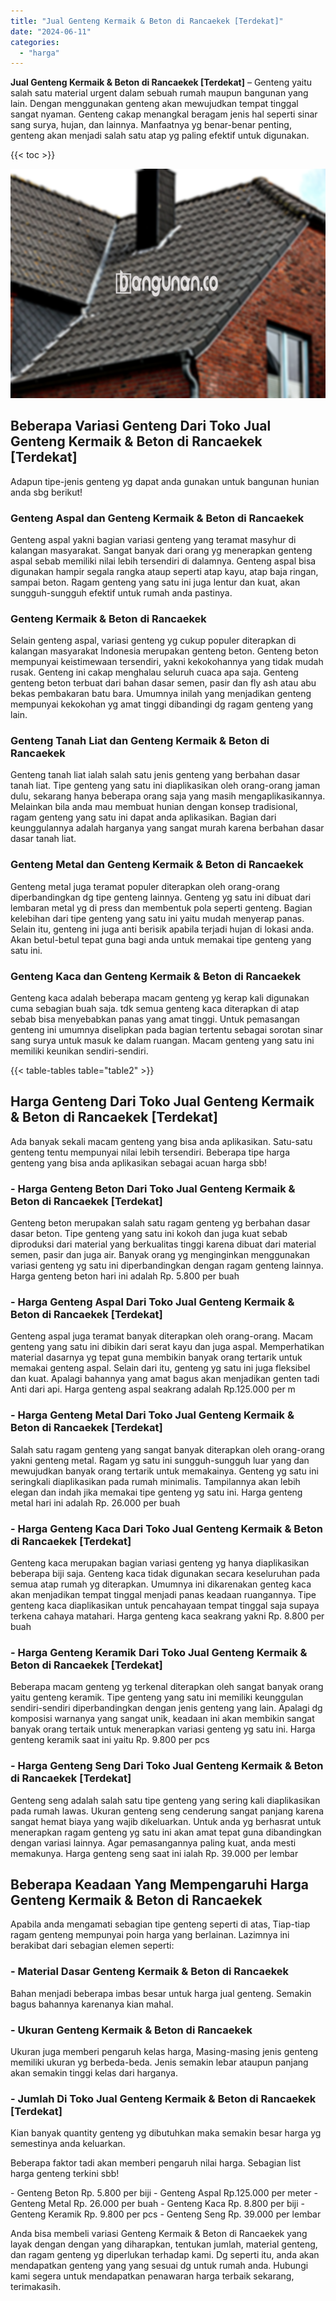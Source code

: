```yaml
---
title: "Jual Genteng Kermaik & Beton di Rancaekek [Terdekat]"
date: "2024-06-11"
categories: 
  - "harga"
---
```


**Jual Genteng Kermaik & Beton di Rancaekek \[Terdekat\]** – Genteng yaitu salah satu material urgent dalam sebuah rumah maupun bangunan yang lain. Dengan menggunakan genteng akan mewujudkan tempat tinggal sangat nyaman. Genteng cakap menangkal beragam jenis hal seperti sinar sang surya, hujan, dan lainnya. Manfaatnya yg benar-benar penting, genteng akan menjadi salah satu atap yg paling efektif untuk digunakan.

{{< toc >}}

![Jual Genteng Kermaik & Beton di Rancaekek [Terdekat]](/images/genteng-minimalis-murah08.png)

## Beberapa Variasi Genteng Dari Toko Jual Genteng Kermaik & Beton di Rancaekek \[Terdekat\]

Adapun tipe-jenis genteng yg dapat anda gunakan untuk bangunan hunian anda sbg berikut!

### Genteng Aspal dan Genteng Kermaik & Beton di Rancaekek

Genteng aspal yakni bagian variasi genteng yang teramat masyhur di kalangan masyarakat. Sangat banyak dari orang yg menerapkan genteng aspal sebab memiliki nilai lebih tersendiri di dalamnya. Genteng aspal bisa digunakan hampir segala rangka ataup seperti atap kayu, atap baja ringan, sampai beton. Ragam genteng yang satu ini juga lentur dan kuat, akan sungguh-sungguh efektif untuk rumah anda pastinya.

### Genteng Kermaik & Beton di Rancaekek

Selain genteng aspal, variasi genteng yg cukup populer diterapkan di kalangan masyarakat Indonesia merupakan genteng beton. Genteng beton mempunyai keistimewaan tersendiri, yakni kekokohannya yang tidak mudah rusak. Genteng ini cakap menghalau seluruh cuaca apa saja. Genteng genteng beton terbuat dari bahan dasar semen, pasir dan fly ash atau abu bekas pembakaran batu bara. Umumnya inilah yang menjadikan genteng mempunyai kekokohan yg amat tinggi dibandingi dg ragam genteng yang lain.

### Genteng Tanah Liat dan Genteng Kermaik & Beton di Rancaekek

Genteng tanah liat ialah salah satu jenis genteng yang berbahan dasar tanah liat. Tipe genteng yang satu ini diaplikasikan oleh orang-orang jaman dulu, sekarang hanya beberapa orang saja yang masih mengaplikasikannya. Melainkan bila anda mau membuat hunian dengan konsep tradisional, ragam genteng yang satu ini dapat anda aplikasikan. Bagian dari keunggulannya adalah harganya yang sangat murah karena berbahan dasar dasar tanah liat.

### Genteng Metal dan Genteng Kermaik & Beton di Rancaekek

Genteng metal juga teramat populer diterapkan oleh orang-orang diperbandingkan dg tipe genteng lainnya. Genteng yg satu ini dibuat dari lembaran metal yg di press dan membentuk pola seperti genteng. Bagian kelebihan dari tipe genteng yang satu ini yaitu mudah menyerap panas. Selain itu, genteng ini juga anti berisik apabila terjadi hujan di lokasi anda. Akan betul-betul tepat guna bagi anda untuk memakai tipe genteng yang satu ini.

### Genteng Kaca dan Genteng Kermaik & Beton di Rancaekek

Genteng kaca adalah beberapa macam genteng yg kerap kali digunakan cuma sebagian buah saja. tdk semua genteng kaca diterapkan di atap sebab bisa menyebabkan panas yang amat tinggi. Untuk pemasangan genteng ini umumnya diselipkan pada bagian tertentu sebagai sorotan sinar sang surya untuk masuk ke dalam ruangan. Macam genteng yang satu ini memiliki keunikan sendiri-sendiri.

{{< table-tables table="table2" >}}

## Harga Genteng Dari Toko Jual Genteng Kermaik & Beton di Rancaekek \[Terdekat\]

Ada banyak sekali macam genteng yang bisa anda aplikasikan. Satu-satu genteng tentu mempunyai nilai lebih tersendiri. Beberapa tipe harga genteng yang bisa anda aplikasikan sebagai acuan harga sbb!

### \- Harga Genteng Beton Dari Toko Jual Genteng Kermaik & Beton di Rancaekek \[Terdekat\]

Genteng beton merupakan salah satu ragam genteng yg berbahan dasar dasar beton. Tipe genteng yang satu ini kokoh dan juga kuat sebab diproduksi dari material yang berkualitas tinggi karena dibuat dari material semen, pasir dan juga air. Banyak orang yg menginginkan menggunakan variasi genteng yg satu ini diperbandingkan dengan ragam genteng lainnya. Harga genteng beton hari ini adalah Rp. 5.800 per buah

### \- Harga Genteng Aspal Dari Toko Jual Genteng Kermaik & Beton di Rancaekek \[Terdekat\]

Genteng aspal juga teramat banyak diterapkan oleh orang-orang. Macam genteng yang satu ini dibikin dari serat kayu dan juga aspal. Memperhatikan material dasarnya yg tepat guna membikin banyak orang tertarik untuk memakai genteng aspal. Selain dari itu, genteng yg satu ini juga fleksibel dan kuat. Apalagi bahannya yang amat bagus akan menjadikan genten tadi Anti dari api. Harga genteng aspal seakrang adalah Rp.125.000 per m

### \- Harga Genteng Metal Dari Toko Jual Genteng Kermaik & Beton di Rancaekek \[Terdekat\]

Salah satu ragam genteng yang sangat banyak diterapkan oleh orang-orang yakni genteng metal. Ragam yg satu ini sungguh-sungguh luar yang dan mewujudkan banyak orang tertarik untuk memakainya. Genteng yg satu ini seringkali diaplikasikan pada rumah minimalis. Tampilannya akan lebih elegan dan indah jika memakai tipe genteng yg satu ini. Harga genteng metal hari ini adalah Rp. 26.000 per buah

### \- Harga Genteng Kaca Dari Toko Jual Genteng Kermaik & Beton di Rancaekek \[Terdekat\]

Genteng kaca merupakan bagian variasi genteng yg hanya diaplikasikan beberapa biji saja. Genteng kaca tidak digunakan secara keseluruhan pada semua atap rumah yg diterapkan. Umumnya ini dikarenakan genteg kaca akan menjadikan tempat tinggal menjadi panas keadaan ruangannya. Tipe genteng kaca diaplikasikan untuk pencahayaan tempat tinggal saja supaya terkena cahaya matahari. Harga genteng kaca seakrang yakni Rp. 8.800 per buah

### \- Harga Genteng Keramik Dari Toko Jual Genteng Kermaik & Beton di Rancaekek \[Terdekat\]

Beberapa macam genteng yg terkenal diterapkan oleh sangat banyak orang yaitu genteng keramik. Tipe genteng yang satu ini memiliki keunggulan sendiri-sendiri diperbandingkan dengan jenis genteng yang lain. Apalagi dg komposisi warnanya yang sangat unik, keadaan ini akan membikin sangat banyak orang tertaik untuk menerapkan variasi genteng yg satu ini. Harga genteng keramik saat ini yaitu Rp. 9.800 per pcs

### \- Harga Genteng Seng Dari Toko Jual Genteng Kermaik & Beton di Rancaekek \[Terdekat\]

Genteng seng adalah salah satu tipe genteng yang sering kali diaplikasikan pada rumah lawas. Ukuran genteng seng cenderung sangat panjang karena sangat hemat biaya yang wajib dikeluarkan. Untuk anda yg berhasrat untuk menerapkan ragam genteng yg satu ini akan amat tepat guna dibandingkan dengan variasi lainnya. Agar pemasangannya paling kuat, anda mesti memakunya. Harga genteng seng saat ini ialah Rp. 39.000 per lembar

## Beberapa Keadaan Yang Mempengaruhi Harga Genteng Kermaik & Beton di Rancaekek

Apabila anda mengamati sebagian tipe genteng seperti di atas, Tiap-tiap ragam genteng mempunyai poin harga yang berlainan. Lazimnya ini berakibat dari sebagian elemen seperti:

### \- Material Dasar Genteng Kermaik & Beton di Rancaekek

Bahan menjadi beberapa imbas besar untuk harga jual genteng. Semakin bagus bahannya karenanya kian mahal.

### \- Ukuran Genteng Kermaik & Beton di Rancaekek

Ukuran juga memberi pengaruh kelas harga, Masing-masing jenis genteng memiliki ukuran yg berbeda-beda. Jenis semakin lebar ataupun panjang akan semakin tinggi kelas dari harganya.

### \- Jumlah Di Toko Jual Genteng Kermaik & Beton di Rancaekek \[Terdekat\]

Kian banyak quantity genteng yg dibutuhkan maka semakin besar harga yg semestinya anda keluarkan.

Beberapa faktor tadi akan memberi pengaruh nilai harga. Sebagian list harga genteng terkini sbb!

\- Genteng Beton Rp. 5.800 per biji - Genteng Aspal Rp.125.000 per meter - Genteng Metal Rp. 26.000 per buah - Genteng Kaca Rp. 8.800 per biji - Genteng Keramik Rp. 9.800 per pcs - Genteng Seng Rp. 39.000 per lembar

Anda bisa membeli variasi Genteng Kermaik & Beton di Rancaekek yang layak dengan dengan yang diharapkan, tentukan jumlah, material genteng, dan ragam genteng yg diperlukan terhadap kami. Dg seperti itu, anda akan mendapatkan genteng yang yang sesuai dg untuk rumah anda. Hubungi kami segera untuk mendapatkan penawaran harga terbaik sekarang, terimakasih.
